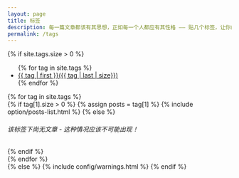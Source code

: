 ```yaml
---
layout: page
title: 标签
description: 每一篇文章都该有其思想，正如每一个人都应有其性格 —— 贴几个标签，让你的文章旗帜鲜明！
permalink: /tags
---
```


{% if site.tags.size > 0 %}
<div class="dynamic-content">
	<div class="dynamic-content-header" id="archs">
		<ul class="dynamic-content-list">
			{% for tag in site.tags %}
			<li class="dynamic-content-list-item"><a class="" href="#tag-{{ tag | first }}">{{ tag | first }}({{ tag | last | size}})</a></li>
			{% endfor %}
		</ul>
	</div>
	{% for tag in site.tags %}
	<div class="collapse-base collapse-item-inactive" id="tag-{{ tag | first }}">
		{% if tag[1].size > 0 %}
		{% assign posts = tag[1] %}
		{% include option/posts-list.html %}
		{% else %}
		<h6>该标签下尚无文章 - 这种情况应该不可能出现！</h6>
		{% endif %}
	</div>
	{% endfor %}
</div>
{% else %}
{% include config/warnings.html %}
{% endif %}